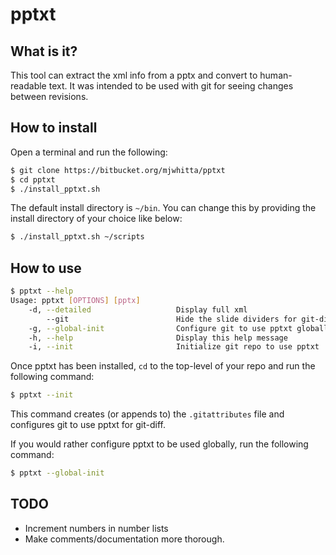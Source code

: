 # pptxt

## What is it?

This tool can extract the xml info from a pptx and convert to human-readable text. It was intended to be used with git for seeing changes between revisions.

## How to install

Open a terminal and run the following:

```bash
$ git clone https://bitbucket.org/mjwhitta/pptxt
$ cd pptxt
$ ./install_pptxt.sh
```

The default install directory is `~/bin`. You can change this by providing the install directory of your choice like below:

```bash
$ ./install_pptxt.sh ~/scripts
```

## How to use

```bash
$ pptxt --help
Usage: pptxt [OPTIONS] [pptx]
    -d, --detailed                   Display full xml
        --git                        Hide the slide dividers for git-diff
    -g, --global-init                Configure git to use pptxt globally
    -h, --help                       Display this help message
    -i, --init                       Initialize git repo to use pptxt
```

Once pptxt has been installed, `cd` to the top-level of your repo and run the following command:

```bash
$ pptxt --init
```

This command creates (or appends to) the `.gitattributes` file and configures git to use pptxt for git-diff.

If you would rather configure pptxt to be used globally, run the following command:

```bash
$ pptxt --global-init
```

## TODO

 - Increment numbers in number lists
 - Make comments/documentation more thorough.
